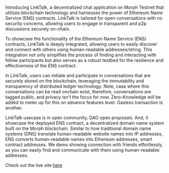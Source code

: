 Introducing LinkTalk, a decentralized chat application on Morph Testnet that utilizes blockchain technology and harnesses the power of Ethereum Name Service (ENS) contracts. LinkTalk is tailored for open conversations with no security concerns, allowing users to engage in transparent and p2p discussions securely on-chain.

To showcase the functionality of the Ethereum Name Service (ENS) contracts, LinkTalk is deeply integrated, allowing users to easily discover and connect with others using human-readable addresses/string. This integration not only simplifies the process of finding and interacting with fellow participants but also serves as a robust testbed for the resilience and effectiveness of the ENS contract.

In LinkTalk, users can initiate and participate in conversations that are securely stored on the blockchain, leveraging the immutability and transparency of distributed ledger technology. Note, case where this conversations can be read onchain exist, therefore, conversations are tagged public, and privacy isn't the focus for now. Zero-Knowledge will be added to meter up for this on advance features level. Gasless transaction is another.

LinkTalk usecase is in open community, DAO open proposals. And, it showcase the deployed ENS contract,  a decentralized domain name system built on the Morph blockchain. Similar to how traditional domain name systems (DNS) translate human-readable website names into IP addresses, ENS converts human-readable names into Ethereum addresses, smart contract addresses. We demo showing connection with friends effortlessly, as you can easily find and communicate with them using human-readable addresses.

Check out the live site [here](https://ipfs-ens-chat-app.vercel.app)
